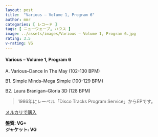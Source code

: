```yaml
---
layout: post
title:  "Various – Volume 1, Program 6"
author: mmr
categories: [ レコード ]
tags: [ ニューウェーブ, ハウス ]
image: ../assets/images/Various – Volume 1, Program 6.jpg
rating: 3.5
v-rating: VG
---
```


#### Various – Volume 1, Program 6

A. Various–Dance In The May (102-130 BPM)

B1. Simple Minds–Mega Simple (100-129 BPM)

B2. Laura Branigan–Gloria 3D (128 BPM)

> 1986年にレーベル「Disco Tracks Program Service」からEPです。


[メルカリで購入](https://jp.mercari.com/item/m37599452288)

<div class="mt-4 mb-4 d-flex align-items-center">
<strong class="mr-1">盤質: VG+</strong>
</div>
<div class="mt-4 mb-4 d-flex align-items-center">
<strong class="mr-1">ジャケット: VG</strong>
</div>
